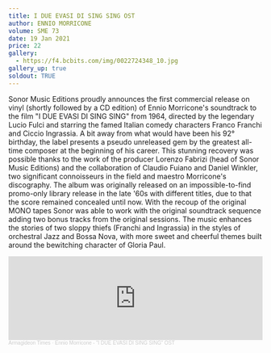 ```yaml
---
title: I DUE EVASI DI SING SING OST
author: ENNIO MORRICONE
volume: SME 73
date: 19 Jan 2021
price: 22
gallery:
  - https://f4.bcbits.com/img/0022724348_10.jpg
gallery_up: true
soldout: TRUE
---
```

Sonor Music Editions proudly announces the first commercial release on vinyl (shortly followed by a CD edition) of Ennio Morricone's soundtrack to the film "I DUE EVASI DI SING SING" from 1964, directed by the legendary Lucio Fulci and starring the famed Italian comedy characters Franco Franchi and Ciccio Ingrassia. A bit away from what would have been his 92° birthday, the label presents a pseudo unreleased gem by the greatest all-time composer at the beginning of his career. This stunning recovery was possible thanks to the work of the producer Lorenzo Fabrizi (head of Sonor Music Editions) and the collaboration of Claudio Fuiano and Daniel Winkler, two significant connoisseurs in the field and maestro Morricone's discography. The album was originally released on an impossible-to-find promo-only library release in the late '60s with different titles, due to that the score remained concealed until now. With the recoup of the original MONO tapes Sonor was able to work with the original soundtrack sequence adding two bonus tracks from the original sessions. The music enhances the stories of two sloppy thiefs (Franchi and Ingrassia) in the styles of orchestral Jazz and Bossa Nova, with more sweet and cheerful themes built around the bewitching character of Gloria Paul.

<iframe width="100%" height="166" scrolling="no" frameborder="no" allow="autoplay" src="https://w.soundcloud.com/player/?url=https%3A//api.soundcloud.com/tracks/936451348&color=%23ff5500&auto_play=false&hide_related=true&show_comments=false&show_user=true&show_reposts=false&show_teaser=false"></iframe><div style="font-size: 10px; color: #cccccc;line-break: anywhere;word-break: normal;overflow: hidden;white-space: nowrap;text-overflow: ellipsis; font-family: Interstate,Lucida Grande,Lucida Sans Unicode,Lucida Sans,Garuda,Verdana,Tahoma,sans-serif;font-weight: 100;"><a href="https://soundcloud.com/armagideon-times" title="Armagideon Times" target="_blank" style="color: #cccccc; text-decoration: none;">Armagideon Times</a> · <a href="https://soundcloud.com/armagideon-times/ennio-morricone-i-due-evasi-di-sing-sing-ost" title="Ennio Morricone - &quot;I DUE EVASI DI SING SING&quot; OST" target="_blank" style="color: #cccccc; text-decoration: none;">Ennio Morricone - &quot;I DUE EVASI DI SING SING&quot; OST</a></div>
